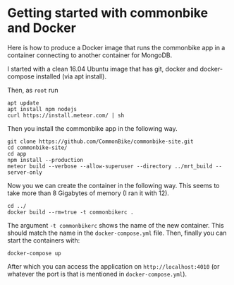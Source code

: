 # Getting started with commonbike and Docker

Here is how to produce a Docker image that runs the commonbike app in a container connecting to another container for MongoDB. 

I started with a clean 16.04 Ubuntu image that has git, docker and docker-compose installed (via apt install).

Then, as `root` run 
```shell
apt update
apt install npm nodejs
curl https://install.meteor.com/ | sh
```
Then you install the commonbike app in the following way.
```shell
git clone https://github.com/CommonBike/commonbike-site.git
cd commonbike-site/
cd app
npm install --production
meteor build --verbose --allow-superuser --directory ../mrt_build --server-only
```
Now you we can create the container in the following way. This seems to take more than 8 Gigabytes of memory (I ran it with 12).
```shell
cd ../
docker build --rm=true -t commonbikerc .
```
The argument `-t commonbikerc` shows the name of the new container. This should match the name in the `docker-compose.yml` file. 
Then, finally you can start the containers with:
```shell
docker-compose up
```
After which you can access the application on `http://localhost:4010` (or whatever the port is that is mentioned in `docker-compose.yml`).

